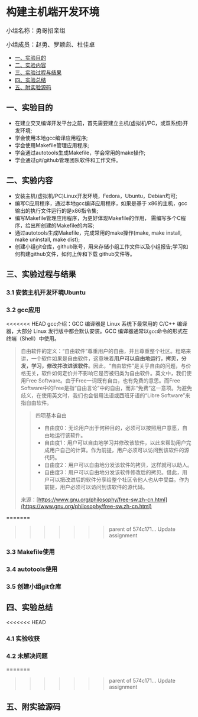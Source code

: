 构建主机端开发环境
=======

<font size=3>小组名称：勇哥招亲组</font>

<font size=3>小组成员：赵勇、罗颖彪、杜佳卓</font>

- [一、实验目的](#jump1)
- [二、实验内容](#jump2)
- [三、实验过程与结果](#jump3)
- [四、实验总结](#jump4)
- [五、附实验源码](#jump5)

## 一、实验目的<span id="jump1"></span>
* 在建立交叉编译开发平台之前，首先需要建立主机(虚拟机/PC，或双系统)开发环境;
* 学会使用本地gcc编译应用程序;
* 学会使用Makefile管理应用程序;
* 学会通过autotools生成Makefile，学会常用的make操作;
* 学会通过git/github管理团队软件和工作文件。
## 二、实验内容<span id="jump2"></span>

- 安装主机(虚拟机/PC)Linux开发环境，Fedora，Ubuntu，Debian均可;
- 编写C应用程序，通过本地gcc编译应用程序，如果是基于 x86的主机，gcc输出的执行文件运行的是x86指令集;
- 编写Makefile管理应用程序，为更好体现Makefile的作用， 需编写多个C程序，给出所创建的Makefile的内容;
- 通过autotools生成Makefile，完成常用的make操作(make, make install, make uninstall, make dist);
- 创建小组git仓库，github账号，用来存储小组工作文件以及小组报告;学习如何构建github文件，如何上传和下载 github文件等。

## 三、实验过程与结果<span id="jump3"></span>

### 3.1 安装主机开发环境Ubuntu

### 3.2 gcc应用

<<<<<<< HEAD
gcc介绍：GCC 编译器是 Linux 系统下最常用的 C/C++ 编译器，大部分 Linux 发行版中都会默认安装。GCC 编译器通常以`gcc`命令的形式在终端（Shell）中使用。


> 自由软件的定义：“自由软件”尊重用户的自由，并且尊重整个社区。粗略来讲，一个软件如果是自由软件，这意味着**用户可以自由地运行，拷贝，分发，学习，修改并改进该软件**。因此，“自由软件”是关乎自由的问题，与价格无关，软件如何定价并不影响它是否被归类为自由软件。英文中，我们使用Free Software。由于Free一词既有自由，也有免费的意思。而Free Software中的Free是指“自由言论”中的自由，而非“免费”这一意项。为避免歧义，在使用英文时，我们也会借用法语或西班牙语的“Libre Software”来指自由软件。
>
> > 四项基本自由
> > - 自由度0：无论用户出于何种目的，必须可以按照用户意愿，自由地运行该软件。
> > - 自由度1：用户可以自由地学习并修改该软件，以此来帮助用户完成用户自己的计算。作为前提，用户必须可以访问到该软件的源代码。
> > - 自由度2：用户可以自由地分发该软件的拷贝，这样就可以助人。
> > - 自由度3：用户可以自由地分发该软件修改后的拷贝。借此，用户可以把改进后的软件分享给整个社区令他人也从中受益。作为前提，用户必须可以访问到该软件的源代码。
>
> 来源：[https://www.gnu.org/philosophy/free-sw.zh-cn.html](https://www.gnu.org/philosophy/free-sw.zh-cn.html)

=======
>>>>>>> parent of 574c171... Update assignment
### 3.3 Makefile使用

### 3.4 autotools使用

### 3.5 创建小组git仓库

## 四、实验总结<span id="jump4"></span>

<<<<<<< HEAD
### 4.1 实验收获

### 4.2 未解决问题

=======
>>>>>>> parent of 574c171... Update assignment
## 五、附实验源码<span id="jump5"></span>
